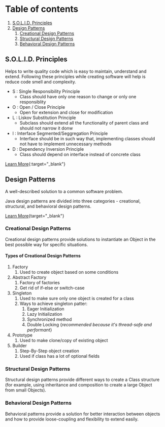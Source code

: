 # Table of contents
1. [S.O.L.I.D. Principles](#paragraph1)
2. [Design Patterns](#paragraph2)
    1. [Creational Design Patterns](#subparagraph1)
    2. [Structural Design Patterns](#subparagraph2)
    3. [Behavioral Design Patterns](#subparagraph3)

## S.O.L.I.D. Principles<a name="paragraph1"></a>
Helps to write quality code which is easy to maintain, understand and extend. Following these principles while creating software will help is reduce code smell and complexity.

- S : Single Responsibility Principle
  - Class should have only one reason to change or only one responsiblity
- O : Open / Close Principle
  - Open for extension and close for modification
- L : Liskov Substitution Principle
  - Subclass should extend all the functionality of parent class and should not narrow it donw
- I : Interface Segmented/Seggregation Principle
  - Interface should be in such way that, implementing classes should not have to implement unnecessary methods
- D : Dependency Inversion Principle
  - Class should depend on interface instead of concrete class
  
[Learn More](https://www.digitalocean.com/community/conceptual-articles/s-o-l-i-d-the-first-five-principles-of-object-oriented-design){:target="_blank"}

## Design Patterns<a name="paragraph2"></a>
A well-described solution to a common software problem.

Java design patterns are divided into three categories - creational, structural, and behavioral design patterns.

[Learn More](https://www.digitalocean.com/community/tutorials/java-design-patterns-example-tutorial){target="_blank"}

### Creational Design Patterns<a name="subparagraph1"></a>
Creational design patterns provide solutions to instantiate an Object in the best possible way for specific situations.

#### Types of Creational Design Patterns

1. Factory
    1. Used to create object based on some conditions
2. Abstract Factory
    1. Factory of factories
    2. Get rid of if-else or switch-case
3. Singleton
    1. Used to make sure only one object is created for a class
    2. Ways to achieve singleton patter:
       1. Eager Initialization
       2. Lazy Initialization
       3. Synchronized method
       4. Double Locking {*recommended because it's thread-safe and performant*}
4. Prototype
    1. Used to make clone/copy of existing object
5. Builder
    1. Step-By-Step object creation
    2. Used if class has a lot of optional fields

### Structural Design Patterns<a name="subparagraph2"></a>
Structural design patterns provide different ways to create a Class structure (for example, using inheritance and composition to create a large Object from small Objects).

### Behavioral Design Patterns<a name="subparagraph3"></a>
Behavioral patterns provide a solution for better interaction between objects and how to provide loose-coupling and flexibility to extend easily.
